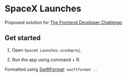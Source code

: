 # SpaceX Launches
Proposed solution for [The Frontend Developer Challenge](https://github.com/knutvalen/coding-challenge-web).

## Get started

1. Open `SpaceX Launches.xcodeproj`.

2. Run the app using command + R.

Formatted using [SwiftFormat](https://github.com/nicklockwood/SwiftFormat): `swiftformat .`.
